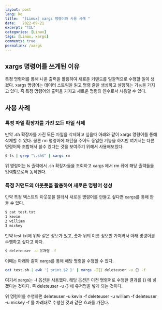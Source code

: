 ```yaml
---
layout: post
lang: ko
title:  "[Linux] xargs 명령어와 사용 사례 "
date:   2022-09-21
excerpt: "TIL"
categories: [Linux]
tags: [Linux, xargs]
comments: true
permalink: /xargs
---
```


## xargs 명령어를 쓰게된 이유

특정 명령어를 통해 나온 출력을 활용하여 새로운 커맨드를 일괄적으로 수행할 일이 생겼다. 
xargs 명령어는 데이터 스트림을 읽고 명령 줄을 생성하고 실행하는 기능을 가지고 있다. 
즉 특정 명령어의 출력을 가지고 새로운 명령의 인수로서 사용할 수 있다. 


## 사용 사례

### 특정 파일 확장자를 가진 모든 파일 삭제
만약 .sh 확장자를 가진 모든 파일을 삭제하고 싶을때 아래와 같이 xargs 명령어를 통해 삭제할 수 있다.
물론 rm 명령어에 패턴을 주어도 동일한 기능을 하지만 여기서는 다른 명령어와 조합해서 쓸수 있다는 것을 보여주기 위해서 사용해보았다. 

```bash
$ ls | grep "\.sh$" | xargs rm
```

위 명령어는 ls 출력에서 .sh 확장자들을 조회하고 xargs 에서 rm 뒤에 해당 출력들을 입력함으로써 동작한다. 


### 특정 커맨드의 아웃풋을 활용하여 새로운 명령어 생성

만약 특정 텍스트의 아웃풋을 잘라서 새로운 명령어를 만들고 싶다면 xargs를 통해 만들 수 있다. 

```bash
$ cat test.txt
1 kevin
2 william
3 mickey
```

만약 test.txt에 위와 같은 정보가 있고, 숫자 뒤의 이름 정보만 가져와서 아래 명령어를 수행하고 싶다고 하자.
```bash
$ deleteuser -u 유저명 -f
```
이때는 아래와 같이 xargs를 통해 해당 명령을 수행할 수 있다.

```bash
cat test.sh | awk '{ print $2 }' | xargs -I{} deleteuser -u {} -f
```
여기서 xargs는 -I 옵션을 사용했다. 해당 옵션은 이전 명령어로 수행한 결과를 {} 에 넣겠다는 것이다.
즉 deleteuser -u {} 에 유저명을 넣게 되는 것이다.

위 명령어를 수행하면 
deleteuser -u kevin -f
deleteuser -u william -f
deleteuser -u mickey -f
를 차례대로 수행한 것과 같은 효과를 가진다.
